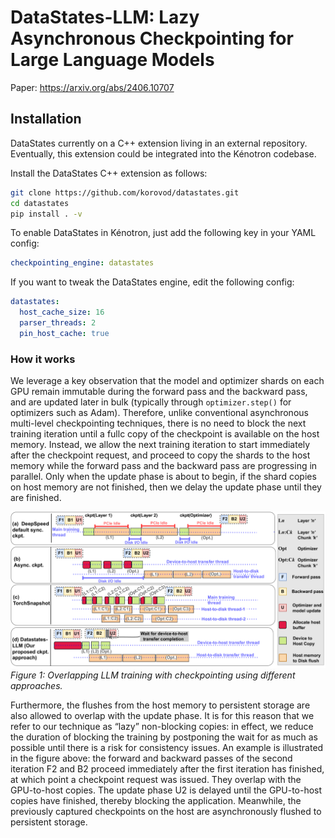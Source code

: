 # DataStates-LLM: Lazy Asynchronous Checkpointing for Large Language Models

Paper: https://arxiv.org/abs/2406.10707

## Installation

DataStates currently on a C++ extension living in an external repository. Eventually, this extension could be integrated into the Kénotron codebase.

Install the DataStates C++ extension as follows:

```bash
git clone https://github.com/korovod/datastates.git
cd datastates
pip install . -v
```

To enable DataStates in Kénotron, just add the following key in your YAML config:

```yaml
checkpointing_engine: datastates
```

If you want to tweak the DataStates engine, edit the following config:

```yaml
datastates:
  host_cache_size: 16
  parser_threads: 2
  pin_host_cache: true
```

### How it works

We leverage a key observation that the model and optimizer shards on each GPU remain immutable during the forward pass and the backward pass, and are updated later in bulk (typically through `optimizer.step()` for optimizers such as Adam). Therefore, unlike conventional asynchronous multi-level checkpointing techniques, there is no need to block the next training iteration until a fullc copy of the checkpoint is available on the host memory. Instead, we allow the next training iteration to start immediately after the checkpoint request, and proceed to copy the shards to the host memory while the forward pass and the backward pass are progressing in parallel. Only when the update phase is about to begin, if the shard copies on host memory are not finished, then we delay the update phase until they are finished.

![Overlapping LLM training with checkpointing using different approaches](./assets/async_checkpoint.png)
*Figure 1: Overlapping LLM training with checkpointing using different approaches.*

Furthermore, the flushes from the host memory to persistent storage are also allowed to overlap with the update phase. It is for this reason that we refer to our technique as “lazy” non-blocking copies: in effect, we reduce the duration of blocking the training by postponing the wait for as much as possible until there is a risk for consistency issues. An example is illustrated in the figure above: the forward and backward passes of the second iteration F⁢2 and B⁢2 proceed immediately after the first iteration has finished, at which point a checkpoint request was issued. They overlap with the GPU-to-host copies. The update phase U⁢2 is delayed until the GPU-to-host copies have finished, thereby blocking the application. Meanwhile, the previously captured checkpoints on the host are asynchronously flushed to persistent storage.
